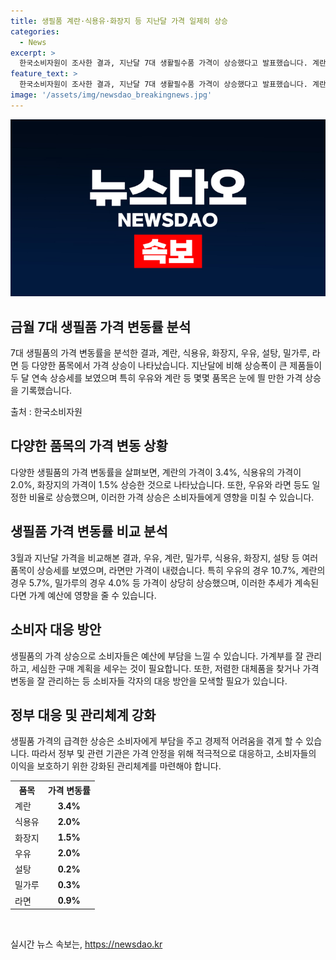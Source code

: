 ```yaml
---
title: 생필품 계란·식용유·화장지 등 지난달 가격 일제히 상승
categories:
  - News
excerpt: >
  한국소비자원이 조사한 결과, 지난달 7대 생활필수품 가격이 상승했다고 발표했습니다. 계란, 식용유, 화장지, 라면, 우유, 설탕, 밀가루 등 7개 품목의 가격 상승이 지속되고 있으며, 특히 우유, 계란, 밀가루 등이 3월 대비 상승폭이 크게 늘었습니다. 이러한 소비자 물가 상승 현상이 경각심을 불러일으키고 있습니다.
feature_text: >
  한국소비자원이 조사한 결과, 지난달 7대 생활필수품 가격이 상승했다고 발표했습니다. 계란, 식용유, 화장지, 라면, 우유, 설탕, 밀가루 등 7개 품목의 가격 상승이 지속되고 있으며, 특히 우유, 계란, 밀가루 등이 3월 대비 상승폭이 크게 늘었습니다. 이러한 소비자 물가 상승 현상이 경각심을 불러일으키고 있습니다.
image: '/assets/img/newsdao_breakingnews.jpg'
---
```


<p><img src="/assets/img/newsdao_breakingnews.jpg" alt="koreaapp 속보" /></p>

<h2 data-ke-size="size26">금월 7대 생필품 가격 변동률 분석</h2>

<p>7대 생필품의 가격 변동률을 분석한 결과, 계란, 식용유, 화장지, 우유, 설탕, 밀가루, 라면 등 다양한 품목에서 가격 상승이 나타났습니다. 지난달에 비해 상승폭이 큰 제품들이 두 달 연속 상승세를 보였으며 특히 우유와 계란 등 몇몇 품목은 눈에 띌 만한 가격 상승을 기록했습니다.</p>

<p data-ke-size="size16">출처 : 한국소비자원</p>

<h2 data-ke-size="size26">다양한 품목의 가격 변동 상황</h2>

<p>다양한 생필품의 가격 변동률을 살펴보면, 계란의 가격이 3.4%, 식용유의 가격이 2.0%, 화장지의 가격이 1.5% 상승한 것으로 나타났습니다. 또한, 우유와 라면 등도 일정한 비율로 상승했으며, 이러한 가격 상승은 소비자들에게 영향을 미칠 수 있습니다.</p>

<h2 data-ke-size="size26">생필품 가격 변동률 비교 분석</h2>

<p>3월과 지난달 가격을 비교해본 결과, 우유, 계란, 밀가루, 식용유, 화장지, 설탕 등 여러 품목이 상승세를 보였으며, 라면만 가격이 내렸습니다. 특히 우유의 경우 10.7%, 계란의 경우 5.7%, 밀가루의 경우 4.0% 등 가격이 상당히 상승했으며, 이러한 추세가 계속된다면 가계 예산에 영향을 줄 수 있습니다.</p>

<h2 data-ke-size="size26">소비자 대응 방안</h2>

<p>생필품의 가격 상승으로 소비자들은 예산에 부담을 느낄 수 있습니다. 가계부를 잘 관리하고, 세심한 구매 계획을 세우는 것이 필요합니다. 또한, 저렴한 대체품을 찾거나 가격 변동을 잘 관리하는 등 소비자들 각자의 대응 방안을 모색할 필요가 있습니다.</p>

<h2 data-ke-size="size26">정부 대응 및 관리체계 강화</h2>

<p>생필품 가격의 급격한 상승은 소비자에게 부담을 주고 경제적 어려움을 겪게 할 수 있습니다. 따라서 정부 및 관련 기관은 가격 안정을 위해 적극적으로 대응하고, 소비자들의 이익을 보호하기 위한 강화된 관리체계를 마련해야 합니다.</p>

<table>
    <tr>
        <th>품목</th>
        <th>가격 변동률</th>
    </tr>
    <tr>
        <td>계란</td>
        <td style="text-align: center; height: 17px;"><b>3.4%</b></td>
    </tr>
    <tr>
        <td>식용유</td>
        <td style="text-align: center; height: 17px;"><b>2.0%</b></td>
    </tr>
    <tr>
        <td>화장지</td>
        <td style="text-align: center; height: 17px;"><b>1.5%</b></td>
    </tr>
    <tr>
        <td>우유</td>
        <td style="text-align: center; height: 17px;"><b>2.0%</b></td>
    </tr>
    <tr>
        <td>설탕</td>
        <td style="text-align: center; height: 17px;"><b>0.2%</b></td>
    </tr>
    <tr>
        <td>밀가루</td>
        <td style="text-align: center; height: 17px;"><b>0.3%</b></td>
    </tr>
    <tr>
        <td>라면</td>
        <td style="text-align: center; height: 17px;"><b>0.9%</b></td>
    </tr>
</table>

<p data-ke-size="size16">&nbsp;</p>
실시간 뉴스 속보는, <a href="https://newsdao.kr" rel="dofollow">https://newsdao.kr</a>


